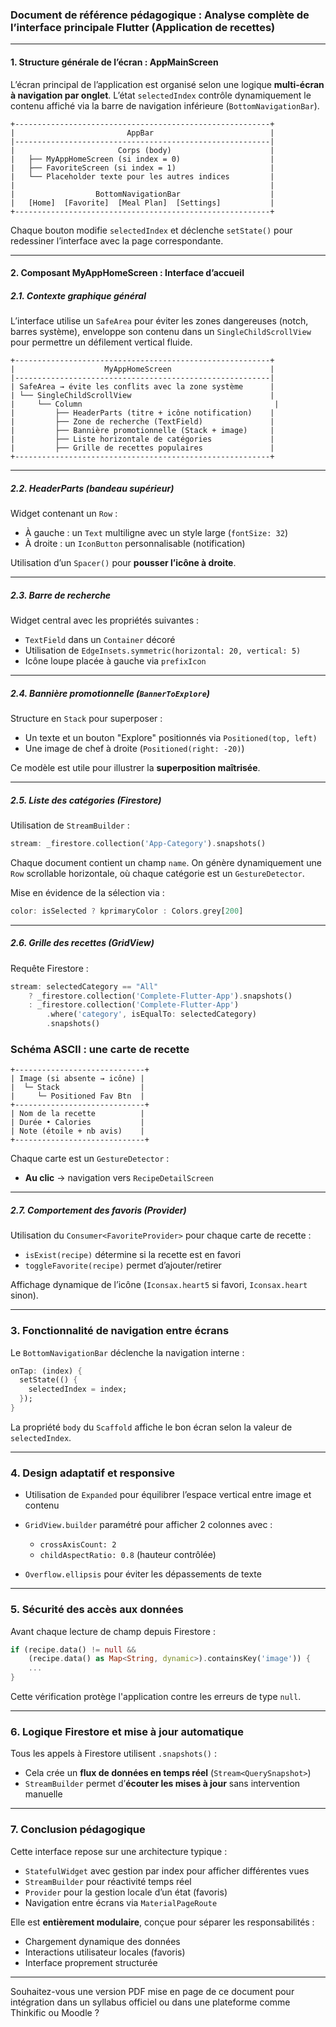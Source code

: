 ### **Document de référence pédagogique : Analyse complète de l’interface principale Flutter (Application de recettes)**

---

#### **1. Structure générale de l’écran : AppMainScreen**

L’écran principal de l’application est organisé selon une logique **multi-écran à navigation par onglet**. L’état `selectedIndex` contrôle dynamiquement le contenu affiché via la barre de navigation inférieure (`BottomNavigationBar`).

```
+---------------------------------------------------------+
|                         AppBar                          |
|---------------------------------------------------------|
|                       Corps (body)                      |
|   ├── MyAppHomeScreen (si index = 0)                    |
|   ├── FavoriteScreen (si index = 1)                     |
|   └── Placeholder texte pour les autres indices         |
|                                                         |
|                  BottomNavigationBar                    |
|   [Home]  [Favorite]  [Meal Plan]  [Settings]           |
+---------------------------------------------------------+
```

Chaque bouton modifie `selectedIndex` et déclenche `setState()` pour redessiner l’interface avec la page correspondante.

---

#### **2. Composant MyAppHomeScreen : Interface d’accueil**

##### **2.1. Contexte graphique général**

L’interface utilise un `SafeArea` pour éviter les zones dangereuses (notch, barres système), enveloppe son contenu dans un `SingleChildScrollView` pour permettre un défilement vertical fluide.

```
+---------------------------------------------------------+
|                    MyAppHomeScreen                      |
|---------------------------------------------------------|
| SafeArea → évite les conflits avec la zone système      |
| └── SingleChildScrollView                               |
|     └── Column                                           |
|         ├── HeaderParts (titre + icône notification)    |
|         ├── Zone de recherche (TextField)               |
|         ├── Bannière promotionnelle (Stack + image)     |
|         ├── Liste horizontale de catégories             |
|         ├── Grille de recettes populaires               |
+---------------------------------------------------------+
```

---

##### **2.2. HeaderParts (bandeau supérieur)**

Widget contenant un `Row` :

* À gauche : un `Text` multiligne avec un style large (`fontSize: 32`)
* À droite : un `IconButton` personnalisable (notification)

Utilisation d’un `Spacer()` pour **pousser l’icône à droite**.

---

##### **2.3. Barre de recherche**

Widget central avec les propriétés suivantes :

* `TextField` dans un `Container` décoré
* Utilisation de `EdgeInsets.symmetric(horizontal: 20, vertical: 5)`
* Icône loupe placée à gauche via `prefixIcon`

---

##### **2.4. Bannière promotionnelle (`BannerToExplore`)**

Structure en `Stack` pour superposer :

* Un texte et un bouton "Explore" positionnés via `Positioned(top, left)`
* Une image de chef à droite (`Positioned(right: -20)`)

Ce modèle est utile pour illustrer la **superposition maîtrisée**.

---

##### **2.5. Liste des catégories (Firestore)**

Utilisation de `StreamBuilder` :

```dart
stream: _firestore.collection('App-Category').snapshots()
```

Chaque document contient un champ `name`. On génère dynamiquement une `Row` scrollable horizontale, où chaque catégorie est un `GestureDetector`.

Mise en évidence de la sélection via :

```dart
color: isSelected ? kprimaryColor : Colors.grey[200]
```

---

##### **2.6. Grille des recettes (GridView)**

Requête Firestore :

```dart
stream: selectedCategory == "All"
    ? _firestore.collection('Complete-Flutter-App').snapshots()
    : _firestore.collection('Complete-Flutter-App')
        .where('category', isEqualTo: selectedCategory)
        .snapshots()
```

### Schéma ASCII : une carte de recette

```
+-----------------------------+
| Image (si absente → icône) |
|  └─ Stack                  |
|     └─ Positioned Fav Btn  |
+-----------------------------+
| Nom de la recette          |
| Durée • Calories           |
| Note (étoile + nb avis)    |
+-----------------------------+
```

Chaque carte est un `GestureDetector` :

* **Au clic** → navigation vers `RecipeDetailScreen`

---

##### **2.7. Comportement des favoris (Provider)**

Utilisation du `Consumer<FavoriteProvider>` pour chaque carte de recette :

* `isExist(recipe)` détermine si la recette est en favori
* `toggleFavorite(recipe)` permet d’ajouter/retirer

Affichage dynamique de l’icône (`Iconsax.heart5` si favori, `Iconsax.heart` sinon).

---

### **3. Fonctionnalité de navigation entre écrans**

Le `BottomNavigationBar` déclenche la navigation interne :

```dart
onTap: (index) {
  setState(() {
    selectedIndex = index;
  });
}
```

La propriété `body` du `Scaffold` affiche le bon écran selon la valeur de `selectedIndex`.

---

### **4. Design adaptatif et responsive**

* Utilisation de `Expanded` pour équilibrer l’espace vertical entre image et contenu
* `GridView.builder` paramétré pour afficher 2 colonnes avec :

  * `crossAxisCount: 2`
  * `childAspectRatio: 0.8` (hauteur contrôlée)
* `Overflow.ellipsis` pour éviter les dépassements de texte

---

### **5. Sécurité des accès aux données**

Avant chaque lecture de champ depuis Firestore :

```dart
if (recipe.data() != null &&
    (recipe.data() as Map<String, dynamic>).containsKey('image')) {
    ...
}
```

Cette vérification protège l'application contre les erreurs de type `null`.

---

### **6. Logique Firestore et mise à jour automatique**

Tous les appels à Firestore utilisent `.snapshots()` :

* Cela crée un **flux de données en temps réel** (`Stream<QuerySnapshot>`)
* `StreamBuilder` permet d’**écouter les mises à jour** sans intervention manuelle

---

### **7. Conclusion pédagogique**

Cette interface repose sur une architecture typique :

* `StatefulWidget` avec gestion par index pour afficher différentes vues
* `StreamBuilder` pour réactivité temps réel
* `Provider` pour la gestion locale d’un état (favoris)
* Navigation entre écrans via `MaterialPageRoute`

Elle est **entièrement modulaire**, conçue pour séparer les responsabilités :

* Chargement dynamique des données
* Interactions utilisateur locales (favoris)
* Interface proprement structurée

---

Souhaitez-vous une version PDF mise en page de ce document pour intégration dans un syllabus officiel ou dans une plateforme comme Thinkific ou Moodle ?
